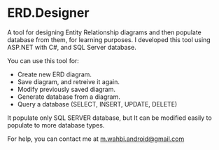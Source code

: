 # ERD.Designer
A tool for designing Entity Relationship diagrams and then populate database from them, for learning purposes.
I developed this tool using ASP.NET with C#, and SQL Server database.

You can use this tool for:
* Create new ERD diagram.
* Save diagram, and retreive it again.
* Modify previously saved diagram.
* Generate database from a diagram.
* Query a database (SELECT, INSERT, UPDATE, DELETE)

It populate only SQL SERVER database, but It can be modified easily to populate to more database types.

For help, you can contact me at m.wahbi.android@gmail.com
